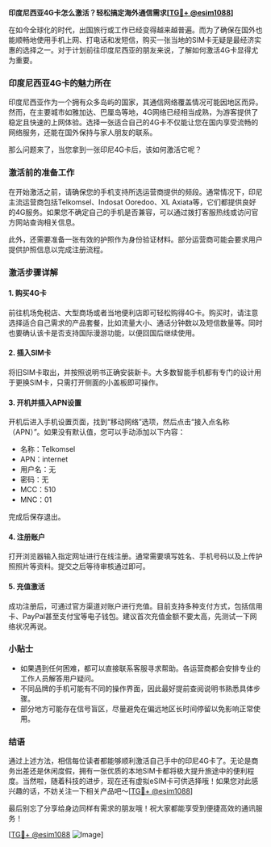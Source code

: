 **印度尼西亚4G卡怎么激活？轻松搞定海外通信需求[[TG💪+ @esim1088](https://t.me/s/esim1088)]**

在如今全球化的时代，出国旅行或工作已经变得越来越普遍。而为了确保在国外也能顺畅地使用手机上网、打电话和发短信，购买一张当地的SIM卡无疑是最经济实惠的选择之一。对于计划前往印度尼西亚的朋友来说，了解如何激活4G卡显得尤为重要。

### 印度尼西亚4G卡的魅力所在

印度尼西亚作为一个拥有众多岛屿的国家，其通信网络覆盖情况可能因地区而异。然而，在主要城市如雅加达、巴厘岛等地，4G网络已经相当成熟，为游客提供了稳定且快速的上网体验。选择一张适合自己的4G卡不仅能让您在国内享受流畅的网络服务，还能在国外保持与家人朋友的联系。

那么问题来了，当您拿到一张印尼4G卡后，该如何激活它呢？

### 激活前的准备工作

在开始激活之前，请确保您的手机支持所选运营商提供的频段。通常情况下，印尼主流运营商包括Telkomsel、Indosat Ooredoo、XL Axiata等，它们都提供良好的4G服务。如果您不确定自己的手机是否兼容，可以通过拨打客服热线或访问官方网站查询相关信息。

此外，还需要准备一张有效的护照作为身份验证材料。部分运营商可能会要求用户提供护照信息以完成注册流程。

### 激活步骤详解

#### 1. 购买4G卡
前往机场免税店、大型商场或者当地便利店即可轻松购得4G卡。购买时，请注意选择适合自己需求的产品套餐，比如流量大小、通话分钟数以及短信数量等。同时也要确认该卡是否支持国际漫游功能，以便回国后继续使用。

#### 2. 插入SIM卡
将旧SIM卡取出，并按照说明书正确安装新卡。大多数智能手机都有专门的设计用于更换SIM卡，只需打开侧面的小盖板即可操作。

#### 3. 开机并插入APN设置
开机后进入手机设置页面，找到“移动网络”选项，然后点击“接入点名称（APN）”。如果没有默认值，您可以手动添加以下内容：

- 名称：Telkomsel
- APN：internet
- 用户名：无
- 密码：无
- MCC：510
- MNC：01

完成后保存退出。

#### 4. 注册账户
打开浏览器输入指定网址进行在线注册。通常需要填写姓名、手机号码以及上传护照照片等资料。提交之后等待审核通过即可。

#### 5. 充值激活
成功注册后，可通过官方渠道对账户进行充值。目前支持多种支付方式，包括信用卡、PayPal甚至支付宝等电子钱包。建议首次充值金额不要太高，先测试一下网络状况再说。

### 小贴士

- 如果遇到任何困难，都可以直接联系客服寻求帮助。各运营商都会安排专业的工作人员解答用户疑问。
- 不同品牌的手机可能有不同的操作界面，因此最好提前查阅说明书熟悉具体步骤。
- 部分地方可能存在信号盲区，尽量避免在偏远地区长时间停留以免影响正常使用。

### 结语

通过上述方法，相信每位读者都能够顺利激活自己手中的印尼4G卡了。无论是商务出差还是休闲度假，拥有一张优质的本地SIM卡都将极大提升旅途中的便利程度。当然啦，随着科技的进步，现在还有虚拟eSIM卡可供选择哦！如果您对此感兴趣的话，不妨关注一下相关产品吧～[[TG💪+ @esim1088](https://t.me/s/esim1088)]

最后别忘了分享给身边同样有需求的朋友哦！祝大家都能享受到便捷高效的通讯服务！

[[TG💪+ @esim1088](https://t.me/s/esim1088) ![Image](https://i.postimg.cc/4NQfJmqS/Snipaste-2025-05-13-00-14-12.png)]